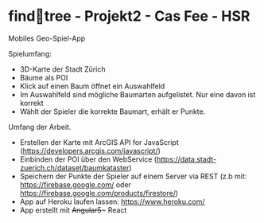 # find:evergreen_tree:tree - Projekt2 - Cas Fee - HSR
Mobiles Geo-Spiel-App

Spielumfang:
- 3D-Karte der Stadt Zürich
- Bäume als POI
- Klick auf einen Baum öffnet ein Auswahlfeld
- Im Auswahlfeld sind mögliche Baumarten aufgelistet. Nur eine davon ist korrekt
- Wählt der Spieler die korrekte Baumart, erhält er Punkte.

Umfang der Arbeit.
- Erstellen der Karte mit ArcGIS API for JavaScript (https://developers.arcgis.com/javascript/)
- Einbinden der POI über den WebService (https://data.stadt-zuerich.ch/dataset/baumkataster)
- Speichern der Punkte der Spieler auf einem Server via REST (z.b mit: https://firebase.google.com/ oder https://firebase.google.com/products/firestore/)
- App auf Heroku laufen lassen: https://www.heroku.com/
- App erstellt mit ~~Angular5~~~ React
